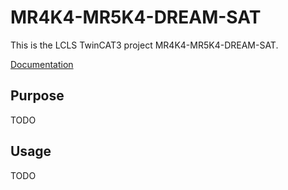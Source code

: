 # MR4K4-MR5K4-DREAM-SAT

This is the LCLS TwinCAT3 project MR4K4-MR5K4-DREAM-SAT.

[Documentation](https://pcdshub.github.io/MR4K4-MR5K4-DREAM-SAT)

## Purpose

TODO

## Usage

TODO

